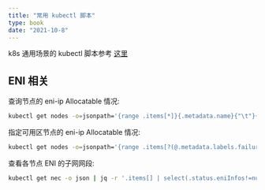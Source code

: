 ```yaml
---
title: "常用 kubectl 脚本"
type: book
date: "2021-10-8"
---
```


k8s 通用场景的 kubectl 脚本参考 [这里](https://imroc.cc/k8s/ref/kubectl/)

## ENI 相关

查询节点的 eni-ip Allocatable 情况:
```bash
kubectl get nodes -o=jsonpath='{range .items[*]}{.metadata.name}{"\t"}{.status.allocatable.tke\.cloud\.tencent\.com\/eni-ip}{"\n"}{end}'
```

指定可用区节点的 eni-ip Allocatable 情况:
```bash
kubectl get nodes -o=jsonpath='{range .items[?(@.metadata.labels.failure-domain\.beta\.kubernetes\.io\/zone=="100003")]}{.metadata.name}{"\t"}{.status.allocatable.tke\.cloud\.tencent\.com\/eni-ip}{"\n"}{end}'
```

查看各节点 ENI 的子网网段:
```bash
kubectl get nec -o json | jq -r '.items[] | select(.status.eniInfos!=null)| { name: .metadata.name, subnetCIDR: [.status.eniInfos[].subnetCIDR]|join(",") }| "\(.name)\t\(.subnetCIDR)"'
```